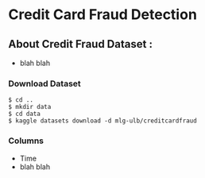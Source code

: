 # Credit Card Fraud Detection

## About Credit Fraud Dataset :
- blah blah

### Download Dataset
```
$ cd ..  
$ mkdir data  
$ cd data  
$ kaggle datasets download -d mlg-ulb/creditcardfraud 
```

### Columns
- Time
- blah blah
